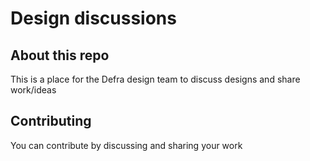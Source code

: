 # Design discussions

## About this repo

This is a place for the Defra design team to discuss designs and share work/ideas

## Contributing

You can contribute by discussing and sharing your work
